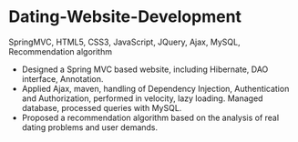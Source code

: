# Dating-Website-Development
SpringMVC, HTML5, CSS3, JavaScript, JQuery, Ajax, MySQL, Recommendation algorithm

-	Designed a Spring MVC based website, including Hibernate, DAO interface, Annotation.
-	Applied Ajax, maven, handling of Dependency Injection, Authentication and Authorization, performed in velocity, lazy loading. Managed database, processed queries with MySQL.
-	Proposed a recommendation algorithm based on the analysis of real dating problems and user demands.
